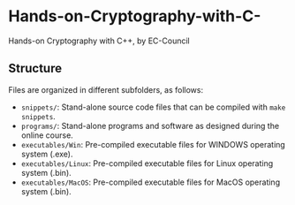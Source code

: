 # Hands-on-Cryptography-with-C-
Hands-on Cryptography with C++, by EC-Council

## Structure

Files are organized in different subfolders, as follows:

- `snippets/`: Stand-alone source code files that can be compiled with `make snippets`.
- `programs/`: Stand-alone programs and software as designed during the online course.
- `executables/Win`: Pre-compiled executable files for WINDOWS operating system (.exe).
- `executables/Linux`: Pre-compiled executable files for Linux operating system (.bin).
- `executables/MacOS`: Pre-compiled executable files for MacOS operating system (.bin).

